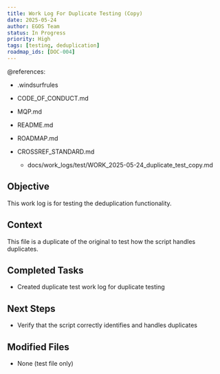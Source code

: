 ```yaml
---
title: Work Log For Duplicate Testing (Copy)
date: 2025-05-24
author: EGOS Team
status: In Progress
priority: High
tags: [testing, deduplication]
roadmap_ids: [DOC-004]
---
```


@references:
- .windsurfrules
- CODE_OF_CONDUCT.md
- MQP.md
- README.md
- ROADMAP.md
- CROSSREF_STANDARD.md

  - docs/work_logs/test/WORK_2025-05-24_duplicate_test_copy.md

## Objective
This work log is for testing the deduplication functionality.

## Context
This file is a duplicate of the original to test how the script handles duplicates.

## Completed Tasks
- Created duplicate test work log for duplicate testing

## Next Steps
- Verify that the script correctly identifies and handles duplicates

## Modified Files
- None (test file only)